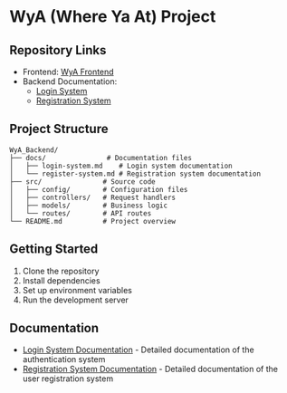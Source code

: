 # WyA (Where Ya At) Project

## Repository Links
- Frontend: [WyA Frontend](https://github.com/duy08k4/WyA_Frontend)
- Backend Documentation: 
  - [Login System](docs/login-system.md)
  - [Registration System](docs/register-system.md)

## Project Structure
```
WyA_Backend/
├── docs/               # Documentation files
│   ├── login-system.md    # Login system documentation
│   └── register-system.md # Registration system documentation
├── src/               # Source code
│   ├── config/        # Configuration files
│   ├── controllers/   # Request handlers
│   ├── models/        # Business logic
│   └── routes/        # API routes
└── README.md          # Project overview
```

## Getting Started
1. Clone the repository
2. Install dependencies
3. Set up environment variables
4. Run the development server

## Documentation
- [Login System Documentation](docs/login-system.md) - Detailed documentation of the authentication system
- [Registration System Documentation](docs/register-system.md) - Detailed documentation of the user registration system